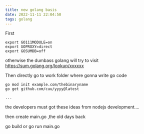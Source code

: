 ```yaml
---
title: new golang basis
date: 2022-11-11 22:04:50
tags: golang 
---
```


First
```
export GO111MODULE=on
export GOPROXY=direct
export GOSUMDB=off
```

otherwise the dumbass golang will try to visit https://sum.golang.org/lookup/xxxxxx

Then directly go to work folder where gonna write go code

```
go mod init example.com/thebinaryname
go get github.com/cuu/yyyy@latest

...

```

the developers must got these ideas from nodejs development....

then create main.go ,the old days back

go build or go run main.go


